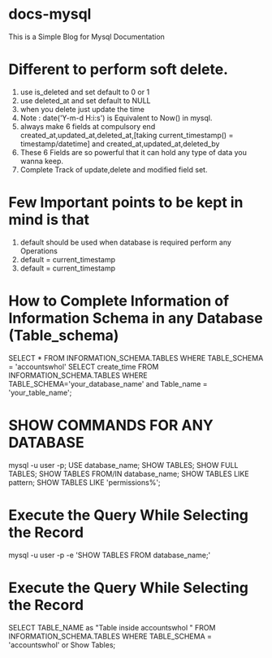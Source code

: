 # docs-mysql
This is a Simple Blog for Mysql Documentation

# Different to perform soft delete.
1. use is_deleted and set default to 0 or 1
2. use deleted_at and set default to NULL
3. when you delete just update the time
4. Note : date('Y-m-d H:i:s') is Equivalent to Now() in mysql.
5. always make 6 fields at compulsory end created_at,updated_at,deleted_at,[taking current_timestamp() = timestamp/datetime] and created_at,updated_at,deleted_by
6. These 6 Fields are so powerful that it can hold any type of data you wanna keep.
7. Complete Track of update,delete and modified field set.


# Few Important points to be kept in mind is that 
1. default should be used when database is required perform any Operations
2. default = current_timestamp
3. default = current_timestamp

# How to Complete Information of Information Schema in any Database (Table_schema)
SELECT * FROM INFORMATION_SCHEMA.TABLES WHERE TABLE_SCHEMA = 'accountswhol'
SELECT create_time FROM INFORMATION_SCHEMA.TABLES WHERE TABLE_SCHEMA='your_database_name' and Table_name = 'your_table_name';

# SHOW COMMANDS FOR ANY DATABASE

mysql -u user -p;
USE database_name;
SHOW TABLES;
SHOW FULL TABLES;
SHOW TABLES FROM/IN database_name;
SHOW TABLES LIKE pattern;
SHOW TABLES LIKE 'permissions%';

# Execute the Query While Selecting the Record

mysql -u user -p -e 'SHOW TABLES FROM database_name;'

# Execute the Query While Selecting the Record
SELECT TABLE_NAME as "Table inside accountswhol " FROM INFORMATION_SCHEMA.TABLES WHERE TABLE_SCHEMA = 'accountswhol'
or 
Show Tables;


